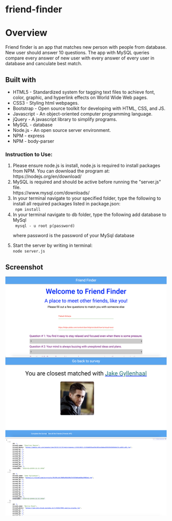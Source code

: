 # friend-finder

<h1>Overview</h1>
<p>
Friend finder is an app that matches new person with people from database. New user should answer 10 questions. The app with MySQL queries compare every answer of new user with every answer of every user in database and canculate best match.
</p>
<h2>Built with</h2>
<ul>
<li>HTML5 - Standardized system for tagging text files to achieve font, color, graphic, and hyperlink effects on World Wide Web pages.</li>
<li>CSS3 - Styling html webpages.</li>
<li>Bootstrap - Open source toolkit for developing with HTML, CSS, and JS.</li>
<li>Javascript - An object-oriented computer programming language.</li>
<li>jQuery - A javascript library to simplify programs.</li>
<li>MySQL - database</li>
<li>Node.js - An open source server environment.</li>
<li>NPM - express</li>
<li>NPM - body-parser </li>


</ul>

<h3>Instruction to Use:</h3>
<ol>
<li>Please ensure node.js is install, node.js is required to install packages from NPM. You can download the program at:</li>
https://nodejs.org/en/download/
<li>MySQL is required and should be active before running the "server.js" file.</li>
https://www.mysql.com/downloads/
<li>In your terminal navigate to your specified folder, type the following to install all required packages listed in package.json:</li>
<code> npm install</code>
<li>In your terminal navigate to db folder, type the following add database to MySql</li>
<code> mysql - u root p(password)</code><p>where password is the password of your MySql database</p>
<li>Start the server by writing in terminal:</li>
<code>node server.js</code>
</ol>

<h2>Screenshot</h2>
<div align="center">
    <img src="app/images/a.png" width="700px"> 
</div>
<div align="center">
    <img src="app/images/b.png" width="700px"> 
</div>
<div align="center">
    <img src="app/images/c.png" width="700px"> 
</div>
